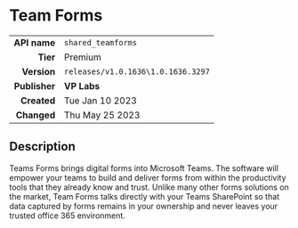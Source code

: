 # Team Forms
| | |
|-:|-|
|**API name**|`shared_teamforms`|
|**Tier**|Premium|
|**Version**|`releases/v1.0.1636\1.0.1636.3297`|
|**Publisher**|**VP Labs**|
|**Created**|Tue Jan 10 2023|
|**Changed**|Thu May 25 2023|

## Description
Teams Forms brings digital forms into Microsoft Teams. The software will empower your teams to build and deliver forms from within the productivity tools that they already know and trust. Unlike many other forms solutions on the market, Team Forms talks directly with your Teams SharePoint so that data captured by forms remains in your ownership and never leaves your trusted office 365 environment.
